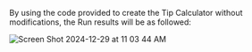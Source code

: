 By using the code provided to create the Tip Calculator without modifications, the Run results will be as followed:

![Screen Shot 2024-12-29 at 11 03 44 AM](https://github.com/user-attachments/assets/79f4e71a-9e4d-461a-8691-45efa24174f0)
